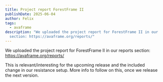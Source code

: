 ```yaml
---
title: Project report ForestFrame II
publishDate: 2025-06-04
author: Felix
tags:
  - avaframe
description: "We uploaded the project report for ForestFrame II in our reports
  section: https://avaframe.org/reports/"
---
```

We uploaded the project report for ForestFrame II in our reports section: <https://avaframe.org/reports/>

This is relevant/interesting for the upcoming release and the included change in our resistance setup. More info to follow on this, once we release the next version.
